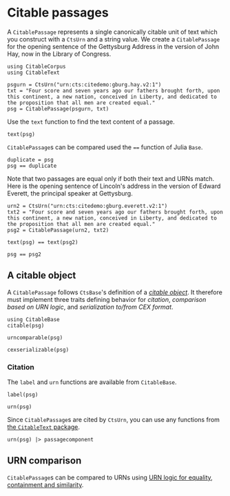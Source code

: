 # Citable passages

A `CitablePassage` represents a single canonically citable unit of text which you construct with a `CtsUrn` and a string value.  We create a `CitablePassage` for the opening sentence of the Gettysburg Address in the version of John Hay, now in the Library of Congress.

```@example passage
using CitableCorpus
using CitableText

psgurn = CtsUrn("urn:cts:citedemo:gburg.hay.v2:1")
txt = "Four score and seven years ago our fathers brought forth, upon this continent, a new nation, conceived in Liberty, and dedicated to the proposition that all men are created equal."
psg = CitablePassage(psgurn, txt)
```

Use the `text` function to find the text content of a passage.

```@example passage
text(psg)
```



`CitablePassage`s can be compared used the `==` function of Julia `Base`.

```@example passage
duplicate = psg
psg == duplicate
```

Note that two passages are equal only if both their text and URNs match.  Here is the opening sentence of Lincoln's address in the version of Edward Everett, the principal speaker at Gettysburg.

```@example passage
urn2 = CtsUrn("urn:cts:citedemo:gburg.everett.v2:1")
txt2 = "Four score and seven years ago our fathers brought forth, upon this continent, a new nation, conceived in Liberty, and dedicated to the proposition that all men are created equal."
psg2 = CitablePassage(urn2, txt2)
```

```@example passage
text(psg) == text(psg2)
```

```@example passage
psg == psg2
```





## A citable object

A `CitablePassage` follows `CtsBase`'s definition of a [*citable object*](https://cite-architecture.github.io/CitableBase.jl/stable/citable/).   It therefore must implement three traits defining behavior for *citation*, *comparison based on URN logic*, and *serialization to/from CEX format*.


```@example passage
using CitableBase
citable(psg)
```

```@example passage
urncomparable(psg)
```

```@example passage
cexserializable(psg)
```

### Citation

The `label` and `urn` functions are available from `CitableBase`.

```@example passage
label(psg)
```


```@example passage
urn(psg)
```


Since `CitablePassage`s are cited by `CtsUrn`, you can use any functions from [the `CitableText` package](https://cite-architecture.github.io/CitableText.jl/stable/guide/).

```@example passage
urn(psg) |> passagecomponent
```

## URN comparison


`CitablePassage`s can be compared to URNs using [URN logic for equality, containment and similarity](https://cite-architecture.github.io/CitableBase.jl/stable/). 

